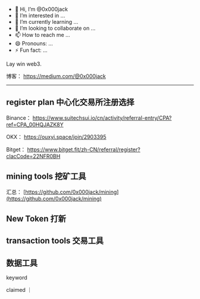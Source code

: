 - 👋 Hi, I’m @0x000jack
- 👀 I’m interested in ...
- 🌱 I’m currently learning ...
- 💞️ I’m looking to collaborate on ...
- 📫 How to reach me ...
- 😄 Pronouns: ...
- ⚡ Fun fact: ...

<!---
0x000jack/0x000jack is a ✨ special ✨ repository because its `README.md` (this file) appears on your GitHub profile.
You can click the Preview link to take a look at your changes.
--->

Lay win web3.

博客： <https://medium.com/@0x000jack>




---

## register plan  中心化交易所注册选择

Binance： https://www.suitechsui.io/cn/activity/referral-entry/CPA?ref=CPA_00HQJAZK8Y

OKX： https://ouxyi.space/join/2903395

Bitget： https://www.bitget.fit/zh-CN/referral/register?clacCode=22NFR0BH


## mining tools  挖矿工具

汇总： [https://github.com/0x000jack/mining](https://github.com/0x000jack/mining)



## New Token 打新



## transaction tools  交易工具  



## 数据工具




keyword

claimed ｜ 


